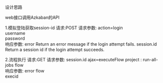 设计思路

web接口调用Azkaban的API


1.模拟登陆获取session-id
  请求:POST
  请求参数:
  action=login	
  username	
  password	
  响应参数:
  error	        Return an error message if the login attempt fails.
  session.id	Return a session id if the login attempt succeeds.


2.流程执行
  请求:GET
  请求参数:
  session.id
  ajax=executeFlow
  project  : run-all-jobs
  flow	
  响应参数:
  error	
  flow	
  execid

